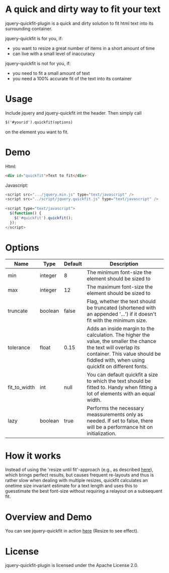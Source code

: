 A quick and dirty way to fit your text
======================================
jquery-quickfit-plugin is a quick and dirty solution to fit html text into its surrounding container. 

jquery-quickfit is for you, if:

* you want to resize a great number of items in a short amount of time
* can live with a small level of inaccuracy

jquery-quickfit is not for you, if:

* you need to fit a small amount of text
* you need a 100% accurate fit of the text into its container

Usage
=====

Include jquery and jquery-quickfit int the header. 
Then simply call 

```html
$('#yourid').quickfit(options) 
```

on the element you want to fit.

Demo
====

Html:

```html
<div id="quickfit">Text to fit</div>
```

Javascript:

```javascript
<script src=".../jquery.min.js" type="text/javascript" />
<script src="../script/jquery.quickfit.js" type="text/javascript" />
  
<script type="text/javascript">
  $(function() {
    $('#quickfit').quickfit();
  });
</script>
```

Options
=======

<table>
  <thead>
    <tr>
      <th>Name</th>
      <th>Type</th>
      <th>Default</th>
      <th>Description</th>
    </tr>
  </thead>
  <tbody>
    <tr>
      <td>min</td>
      <td>integer
      <td>8
      <td>The minimum font-size the element should be sized to
    </tr>
    <tr>
      <td>max</td>
      <td>integer</td>
      <td>12</td>
      <td>The maximum font-size the element should be sized to</td>
    </tr>
    <tr>
      <td>truncate</td>
      <td>boolean</td>
      <td>false</td>
      <td>Flag, whether the text should be truncated (shortened with an appended '...') if it doesn't fit with the minimum size.</td>
    </tr>
    <tr>
      <td>tolerance</td>
      <td>float</td>
      <td>0.15</td>
      <td>Adds an inside margin to the calculation. The higher the value, the smaller the chance the text will overlap its container. This value should be fiddled with, when using quickfit on different fonts.</td>
    </tr>
    <tr>
      <td>fit_to_width</td>
      <td>int</td>
      <td>null</td>
      <td>You can default quickfit a size to which the text should be fitted to. Handy when fitting a lot of elements with an equal width.</td>
    </tr>
    <tr>
      <td>lazy</td>
      <td>boolean</td>
      <td>true</td>
      <td>Performs the necessary meassurements only as needed. If set to false, there will be a performance hit on initialization.</td>
    </tr>
  </tbody>    
</table>


How it works
============
Instead of using the 'resize until fit'-approach (e.g., as described [here](http://stackoverflow.com/questions/687998/auto-size-dynamic-text-to-fill-fixed-size-container)), 
which brings perfect results, but causes frequent re-layouts and thus is rather slow when dealing with multiple resizes,
quickfit calculates an onetime size invariant estimate for a text length and uses this to guesstimate the best
font-size without requiring a relayout on a subsequent fit.


Overview and Demo
=================
You can see jquery-quickfit in action [here](http://akquinet.github.com/jquery-quickfit-demo) (Resize to see effect).


License
=======
jquery-quickfit-plugin is licensed under the Apache License 2.0. 